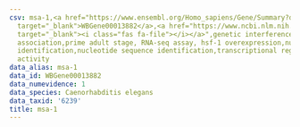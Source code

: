 ```yaml
---
csv: msa-1,<a href="https://www.ensembl.org/Homo_sapiens/Gene/Summary?db=core;g=WBGene00013882"
  target="_blank">WBGene00013882</a>,<a href="https://www.ncbi.nlm.nih.gov/pubmed/30894454"
  target="_blank"><i class="fas fa-file"></i></a>",genetic interference,functional
  association,prime adult stage, RNA-seq assay, hsf-1 overexpression,nucleotide sequence
  identification,nucleotide sequence identification,transcriptional regulation,up-regulates
  activity
data_alias: msa-1
data_id: WBGene00013882
data_numevidence: 1
data_species: Caenorhabditis elegans
data_taxid: '6239'
title: msa-1
---
```

